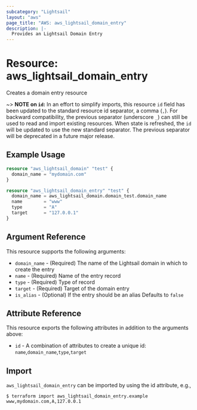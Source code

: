 ```yaml
---
subcategory: "Lightsail"
layout: "aws"
page_title: "AWS: aws_lightsail_domain_entry"
description: |-
  Provides an Lightsail Domain Entry
---
```


# Resource: aws_lightsail_domain_entry

Creates a domain entry resource

~> **NOTE on `id`:** In an effort to simplify imports, this resource `id` field has been updated to the standard resource id separator, a comma (`,`). For backward compatibility, the previous separator (underscore `_`) can still be used to read and import existing resources. When state is refreshed, the `id` will be updated to use the new standard separator. The previous separator will be deprecated in a future major release.

## Example Usage

```terraform
resource "aws_lightsail_domain" "test" {
  domain_name = "mydomain.com"
}

resource "aws_lightsail_domain_entry" "test" {
  domain_name = aws_lightsail_domain.domain_test.domain_name
  name        = "www"
  type        = "A"
  target      = "127.0.0.1"
}

```

## Argument Reference

This resource supports the following arguments:

* `domain_name` - (Required) The name of the Lightsail domain in which to create the entry
* `name` - (Required) Name of the entry record
* `type` - (Required) Type of record
* `target` - (Required) Target of the domain entry
* `is_alias` - (Optional) If the entry should be an alias Defaults to `false`

## Attribute Reference

This resource exports the following attributes in addition to the arguments above:

* `id` - A combination of attributes to create a unique id: `name`,`domain_name`,`type`,`target`

## Import

`aws_lightsail_domain_entry` can be imported by using the id attribute, e.g.,

```
$ terraform import aws_lightsail_domain_entry.example www,mydomain.com,A,127.0.0.1
```
